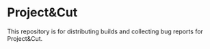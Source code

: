 # Project&Cut

This repository is for distributing builds and collecting bug reports for Project&Cut.